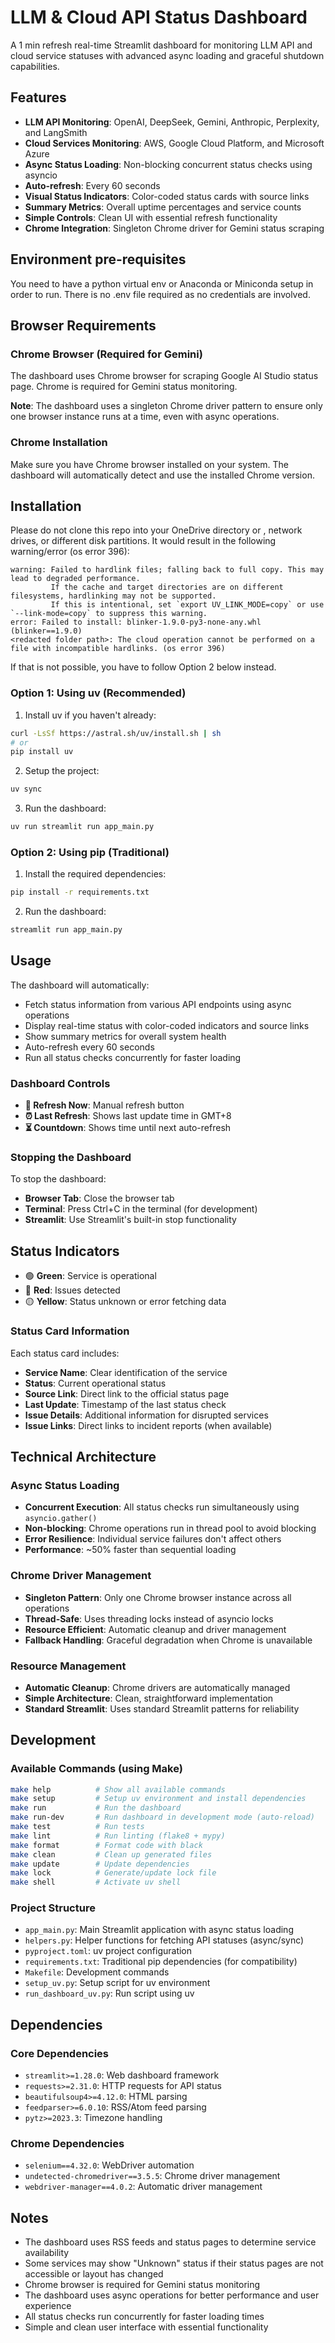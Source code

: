 # LLM & Cloud API Status Dashboard

A 1 min refresh real-time Streamlit dashboard for monitoring LLM API and cloud service statuses with advanced async loading and graceful shutdown capabilities.

## Features

- **LLM API Monitoring**: OpenAI, DeepSeek, Gemini, Anthropic, Perplexity, and LangSmith
- **Cloud Services Monitoring**: AWS, Google Cloud Platform, and Microsoft Azure
- **Async Status Loading**: Non-blocking concurrent status checks using asyncio
- **Auto-refresh**: Every 60 seconds
- **Visual Status Indicators**: Color-coded status cards with source links
- **Summary Metrics**: Overall uptime percentages and service counts
- **Simple Controls**: Clean UI with essential refresh functionality
- **Chrome Integration**: Singleton Chrome driver for Gemini status scraping

## Environment pre-requisites
You need to have a python virtual env or Anaconda or Miniconda setup in order to run. There is no .env file required as no credentials are involved.

## Browser Requirements

### Chrome Browser (Required for Gemini)
The dashboard uses Chrome browser for scraping Google AI Studio status page. Chrome is required for Gemini status monitoring.

**Note**: The dashboard uses a singleton Chrome driver pattern to ensure only one browser instance runs at a time, even with async operations.

### Chrome Installation
Make sure you have Chrome browser installed on your system. The dashboard will automatically detect and use the installed Chrome version.

## Installation 

Please do not clone this repo into your OneDrive directory or , network drives, or different disk partitions. It would result in the following warning/error (os error 396):
```
warning: Failed to hardlink files; falling back to full copy. This may lead to degraded performance.
         If the cache and target directories are on different filesystems, hardlinking may not be supported.
         If this is intentional, set `export UV_LINK_MODE=copy` or use `--link-mode=copy` to suppress this warning.
error: Failed to install: blinker-1.9.0-py3-none-any.whl (blinker==1.9.0)
<redacted folder path>: The cloud operation cannot be performed on a file with incompatible hardlinks. (os error 396)
```
If that is not possible, you have to follow Option 2 below instead.
### Option 1: Using uv (Recommended)

1. Install uv if you haven't already:
```bash
curl -LsSf https://astral.sh/uv/install.sh | sh
# or
pip install uv
```

2. Setup the project:
```bash
uv sync
```

3. Run the dashboard:
```bash
uv run streamlit run app_main.py
```

### Option 2: Using pip (Traditional)

1. Install the required dependencies:
```bash
pip install -r requirements.txt
```

2. Run the dashboard:
```bash
streamlit run app_main.py
```

## Usage

The dashboard will automatically:
- Fetch status information from various API endpoints using async operations
- Display real-time status with color-coded indicators and source links
- Show summary metrics for overall system health
- Auto-refresh every 60 seconds
- Run all status checks concurrently for faster loading

### Dashboard Controls

- **🔄 Refresh Now**: Manual refresh button
- **⏰ Last Refresh**: Shows last update time in GMT+8
- **⏳ Countdown**: Shows time until next auto-refresh

### Stopping the Dashboard

To stop the dashboard:
- **Browser Tab**: Close the browser tab
- **Terminal**: Press Ctrl+C in the terminal (for development)
- **Streamlit**: Use Streamlit's built-in stop functionality

## Status Indicators

- 🟢 **Green**: Service is operational
- 🔴 **Red**: Issues detected  
- 🟡 **Yellow**: Status unknown or error fetching data

### Status Card Information

Each status card includes:
- **Service Name**: Clear identification of the service
- **Status**: Current operational status
- **Source Link**: Direct link to the official status page
- **Last Update**: Timestamp of the last status check
- **Issue Details**: Additional information for disrupted services
- **Issue Links**: Direct links to incident reports (when available)

## Technical Architecture

### Async Status Loading
- **Concurrent Execution**: All status checks run simultaneously using `asyncio.gather()`
- **Non-blocking**: Chrome operations run in thread pool to avoid blocking
- **Error Resilience**: Individual service failures don't affect others
- **Performance**: ~50% faster than sequential loading

### Chrome Driver Management
- **Singleton Pattern**: Only one Chrome browser instance across all operations
- **Thread-Safe**: Uses threading locks instead of asyncio locks
- **Resource Efficient**: Automatic cleanup and driver management
- **Fallback Handling**: Graceful degradation when Chrome is unavailable

### Resource Management
- **Automatic Cleanup**: Chrome drivers are automatically managed
- **Simple Architecture**: Clean, straightforward implementation
- **Standard Streamlit**: Uses standard Streamlit patterns for reliability

## Development

### Available Commands (using Make)

```bash
make help          # Show all available commands
make setup         # Setup uv environment and install dependencies
make run           # Run the dashboard
make run-dev       # Run dashboard in development mode (auto-reload)
make test          # Run tests
make lint          # Run linting (flake8 + mypy)
make format        # Format code with black
make clean         # Clean up generated files
make update        # Update dependencies
make lock          # Generate/update lock file
make shell         # Activate uv shell
```

### Project Structure

- `app_main.py`: Main Streamlit application with async status loading
- `helpers.py`: Helper functions for fetching API statuses (async/sync)
- `pyproject.toml`: uv project configuration
- `requirements.txt`: Traditional pip dependencies (for compatibility)
- `Makefile`: Development commands
- `setup_uv.py`: Setup script for uv environment
- `run_dashboard_uv.py`: Run script using uv

## Dependencies

### Core Dependencies
- `streamlit>=1.28.0`: Web dashboard framework
- `requests>=2.31.0`: HTTP requests for API status
- `beautifulsoup4>=4.12.0`: HTML parsing
- `feedparser>=6.0.10`: RSS/Atom feed parsing
- `pytz>=2023.3`: Timezone handling

### Chrome Dependencies
- `selenium==4.32.0`: WebDriver automation
- `undetected-chromedriver==3.5.5`: Chrome driver management
- `webdriver-manager==4.0.2`: Automatic driver management

## Notes

- The dashboard uses RSS feeds and status pages to determine service availability
- Some services may show "Unknown" status if their status pages are not accessible or layout has changed
- Chrome browser is required for Gemini status monitoring
- The dashboard uses async operations for better performance and user experience
- All status checks run concurrently for faster loading times
- Simple and clean user interface with essential functionality